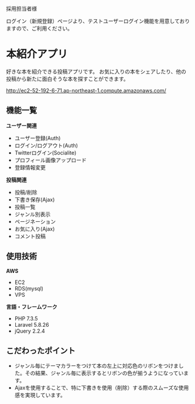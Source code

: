 採用担当者様

ログイン（新規登録）ページより、テストユーザーログイン機能を用意しておりますので、ご利用ください。




# 本紹介アプリ
好きな本を紹介できる投稿アプリです。
お気に入りの本をシェアしたり、他の投稿から新たに面白そうな本を探すことができます。

http://ec2-52-192-6-71.ap-northeast-1.compute.amazonaws.com/

## 機能一覧

**ユーザー関連**
* ユーザー登録(Auth)
* ログイン/ログアウト(Auth)
* Twitterログイン(Socialite)
* プロフィール画像アップロード
* 登録情報変更

**投稿関連**
* 投稿/削除
* 下書き保存(Ajax)
* 投稿一覧
* ジャンル別表示
* ページネーション
* お気に入り(Ajax)
* コメント投稿

## 使用技術
**AWS**
* EC2
* RDS(mysql)
* VPS

**言語・フレームワーク**
* PHP 7.3.5
* Laravel 5.8.26
* jQuery 2.2.4


## こだわったポイント
* ジャンル毎にテーマカラーをつけて本の左上に対応色のリボンをつけました。その結果、ジャンル毎に表示するとリボンの色が揃うようになっています。
* Ajaxを使用することで、特に下書きを使用（削除）する際のスムーズな使用感を実現しています。
